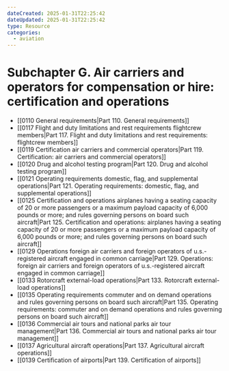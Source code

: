 ```yaml
---
dateCreated: 2025-01-31T22:25:42
dateUpdated: 2025-01-31T22:25:42
type: Resource
categories:
  - aviation
---
```


# Subchapter G. Air carriers and operators for compensation or hire: certification and operations

- [[0110 General requirements|Part 110. General requirements]]
- [[0117 Flight and duty limitations and rest requirements  flightcrew members|Part 117. Flight and duty limitations and rest requirements: flightcrew members]]
- [[0119 Certification  air carriers and commercial operators|Part 119. Certification: air carriers and commercial operators]]
- [[0120 Drug and alcohol testing program|Part 120. Drug and alcohol testing program]]
- [[0121 Operating requirements  domestic, flag, and supplemental operations|Part 121. Operating requirements: domestic, flag, and supplemental operations]]
- [[0125 Certification and operations  airplanes having a seating capacity of 20 or more passengers or a maximum payload capacity of 6,000 pounds or more; and rules governing persons on board such aircraft|Part 125. Certification and operations: airplanes having a seating capacity of 20 or more passengers or a maximum payload capacity of 6,000 pounds or more; and rules governing persons on board such aircraft]]
- [[0129 Operations  foreign air carriers and foreign operators of u.s.-registered aircraft engaged in common carriage|Part 129. Operations: foreign air carriers and foreign operators of u.s.-registered aircraft engaged in common carriage]]
- [[0133 Rotorcraft external-load operations|Part 133. Rotorcraft external-load operations]]
- [[0135 Operating requirements  commuter and on demand operations and rules governing persons on board such aircraft|Part 135. Operating requirements: commuter and on demand operations and rules governing persons on board such aircraft]]
- [[0136 Commercial air tours and national parks air tour management|Part 136. Commercial air tours and national parks air tour management]]
- [[0137 Agricultural aircraft operations|Part 137. Agricultural aircraft operations]]
- [[0139 Certification of airports|Part 139. Certification of airports]]